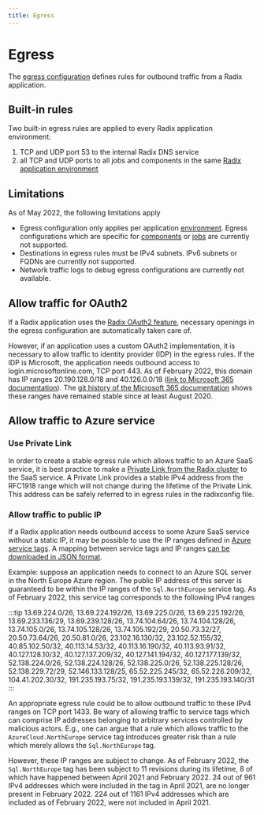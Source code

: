 ```yaml
---
title: Egress
---
```


# Egress

The [egress configuration](/docs/radix-config/index.md#egress) defines rules for outbound traffic from a Radix application.

## Built-in rules

Two built-in egress rules are applied to every Radix application environment:

1. TCP and UDP port 53 to the internal Radix DNS service
1. all TCP and UDP ports to all jobs and components in the same [Radix application environment](/docs/start/radix-concepts/index.md#environment)

## Limitations

As of May 2022, the following limitations apply

* Egress configuration only applies per application [environment](/docs/start/radix-concepts/index.md#environment). Egress configurations which are specific for [components](/docs/start/radix-concepts/index.md#component) or [jobs](/docs/start/radix-concepts/index.md#job) are currently not supported.
* Destinations in egress rules must be IPv4 subnets. IPv6 subnets or FQDNs are currently not supported.
* Network traffic logs to debug egress configurations are currently not available.

## Allow traffic for OAuth2

If a Radix application uses the [Radix OAuth2 feature](../authentication/#using-the-radix-oauth2-feature), necessary openings in the egress configuration are automatically taken care of.

However, if an application uses a custom OAuth2 implementation, it is necessary to allow traffic to identity provider (IDP) in the egress rules. If the IDP is Microsoft, the application needs outbound access to login.microsoftonline.com, TCP port 443. As of February 2022, this domain has IP ranges 20.190.128.0/18 and 40.126.0.0/18 ([link to Microsoft 365 documentation](https://docs.microsoft.com/en-us/microsoft-365/enterprise/urls-and-ip-address-ranges?view=o365-worldwide#microsoft-365-common-and-office-online)). The [git history of the Microsoft 365 documentation](https://github.com/MicrosoftDocs/microsoft-365-docs/commit/589c327b139be96eca71128d36109ef7d56c39eb) shows these ranges have remained stable since at least August 2020.

## Allow traffic to Azure service

### Use Private Link

In order to create a stable egress rule which allows traffic to an Azure SaaS service, it is best practice to make a [Private Link from the Radix cluster](/docs/docs/topic-private-link/index.md) to the SaaS service. A Private Link provides a stable IPv4 address from the RFC1918 range which will not change during the lifetime of the Private Link. This address can be safely referred to in egress rules in the radixconfig file.

### Allow traffic to public IP

If a Radix application needs outbound access to some Azure SaaS service without a static IP, it may be possible to use the IP ranges defined in [Azure service tags](https://docs.microsoft.com/en-us/azure/virtual-network/service-tags-overview). A mapping between service tags and IP ranges [can be downloaded in JSON format](https://docs.microsoft.com/en-us/azure/virtual-network/service-tags-overview#discover-service-tags-by-using-downloadable-json-files).

Example: suppose an application needs to connect to an Azure SQL server in the North Europe Azure region. The public IP address of this server is guaranteed to be within the IP ranges of the `Sql.NorthEurope` service tag. As of February 2022, this service tag corresponds to the following IPv4 ranges

:::tip
13.69.224.0/26, 13.69.224.192/26, 13.69.225.0/26, 13.69.225.192/26, 13.69.233.136/29, 13.69.239.128/26, 13.74.104.64/26, 13.74.104.128/26, 13.74.105.0/26, 13.74.105.128/26, 13.74.105.192/29, 20.50.73.32/27, 20.50.73.64/26, 20.50.81.0/26, 23.102.16.130/32, 23.102.52.155/32, 40.85.102.50/32, 40.113.14.53/32, 40.113.16.190/32, 40.113.93.91/32, 40.127.128.10/32, 40.127.137.209/32, 40.127.141.194/32, 40.127.177.139/32, 52.138.224.0/26, 52.138.224.128/26, 52.138.225.0/26, 52.138.225.128/26, 52.138.229.72/29, 52.146.133.128/25, 65.52.225.245/32, 65.52.226.209/32, 104.41.202.30/32, 191.235.193.75/32, 191.235.193.139/32, 191.235.193.140/31
:::

An appropriate egress rule could be to allow outbound traffic to these IPv4 ranges on TCP port 1433. Be wary of allowing traffic to service tags which can comprise IP addresses belonging to arbitrary services controlled by malicious actors. E.g., one can argue that a rule which allows traffic to the `AzureCloud.NorthEurope` service tag introduces greater risk than a rule which merely allows the `Sql.NorthEurope` tag.

However, these IP ranges are subject to change. As of February 2022, the `Sql.NorthEurope` tag has been subject to 11 revisions during its lifetime, 8 of which have happened between April 2021 and February 2022. 24 out of 961 IPv4 addresses which were included in the tag in April 2021, are no longer present in February 2022. 224 out of 1161 IPv4 addresses which are included as of February 2022, were not included in April 2021.
